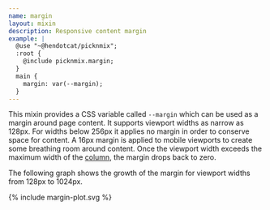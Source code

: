```yaml
---
name: margin
layout: mixin
description: Responsive content margin
example: |
  @use "~@hendotcat/picknmix";
  :root {
    @include picknmix.margin;
  }
  main {
    margin: var(--margin);
  }
---
```


This mixin provides a CSS variable called `--margin` which can be used as a
margin around page content. It supports viewport widths as narrow as 128px. For
widths below 256px it applies no margin in order to conserve space for content.
A 16px margin is applied to mobile viewports to create some breathing room
around content. Once the viewport width exceeds the maximum width of the
[column], the margin drops back to zero.

The following graph shows the growth of the margin for viewport widths from
128px to 1024px.

{% include margin-plot.svg %}

[column]: /column
